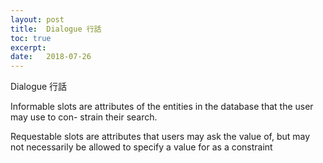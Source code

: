 ```yaml
---
layout: post
title:  Dialogue 行話
toc: true 
excerpt: 
date:   2018-07-26
---
```

Dialogue 行話



Informable slots are attributes of the entities in the database that the user may use to con- strain their search. 

Requestable slots are attributes that users may ask the value of, but may not necessarily be allowed to specify a value for as a constraint 